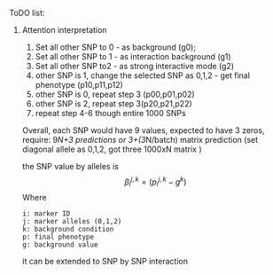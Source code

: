 ToDO list:

1. Attention interpretation

   1. Set all other SNP to 0 - as background (g0);
   2. Set all other SNP to 1 - as interaction background (g1)
   3. Set all other SNP to2 - as strong interactive mode (g2)
   4. other SNP is 1, change the selected SNP as 0,1,2 - get final phenotype (p10,p11,p12)
   5. other SNP is 0, repeat step 3 (p00,p01,p02)
   6. other SNP is 2, repeat step 3(p20,p21,p22)
   7. repeat step 4-6 though entire 1000 SNPs

   Overall, each SNP would have 9 values, expected to have 3 zeros, require: 9*N+3 predictions or 3+(3*N/batch) matrix prediction (set diagonal allele as 0,1,2, got three 1000xN matrix )

   the SNP value by alleles is 
   $$
   \beta_i^{j,k} = (p_{i}^{j,k}-g^k)
   $$
   Where

   ```
   i: marker ID
   j: marker alleles (0,1,2)
   k: background condition
   p: final phenotype 
   g: background value
   ```

    

    it can be extended to SNP by SNP interaction

   